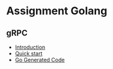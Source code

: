 # Assignment Golang

## gRPC

- [Introduction](https://github.com/grpc/grpc-go/tree/master/examples/helloworld)
- [Quick start](https://grpc.io/docs/languages/go/quickstart/)
- [Go Generated Code](https://developers.google.com/protocol-buffers/docs/reference/go-generated)
